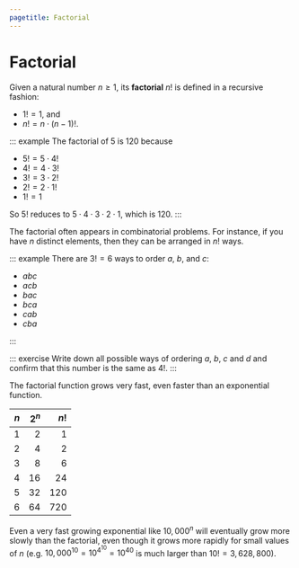 ```yaml
---
pagetitle: Factorial
---
```


# Factorial

Given a natural number $n \geq 1$, its **factorial** $n!$ is defined in a recursive fashion:

- $1! = 1$, and
- $n! = n \cdot (n - 1)!$.

::: example
The factorial of $5$ is $120$ because


- $5! = 5 \cdot 4!$
- $4! = 4 \cdot 3!$
- $3! = 3 \cdot 2!$
- $2! = 2 \cdot 1!$
- $1! = 1$


So $5!$ reduces to $5 \cdot 4 \cdot 3 \cdot 2 \cdot 1$, which is $120$.
:::

The factorial often appears in combinatorial problems.
For instance, if you have $n$ distinct elements, then they can be arranged in $n!$ ways.

::: example
There are $3! = 6$ ways to order $a$, $b$, and $c$:


- $abc$
- $acb$
- $bac$
- $bca$
- $cab$
- $cba$

:::

::: exercise
Write down all possible ways of ordering $a$, $b$, $c$ and $d$ and confirm that this number is the same as $4!$.
:::

The factorial function grows very fast, even faster than an exponential function.

| $n$ | $2^n$ | $n!$ |
| --: | --:   | --:  |
| 1   | 2     | 1    |
| 2   | 4     | 2    |
| 3   | 8     | 6    |
| 4   | 16    | 24   |
| 5   | 32    | 120  |
| 6   | 64    | 720  |

Even a very fast growing exponential like $10,000^n$ will eventually grow more slowly than the factorial, even though it grows more rapidly for small values of $n$ (e.g. $10,000^{10} = 10^{4^{10}} = 10^{40}$ is much larger than $10! = 3,628,800$).
